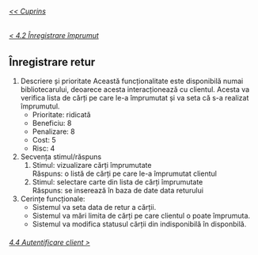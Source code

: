 ###### [<< Cuprins](/Documentație/Cuprins.md)
###### [< 4.2 Înregistrare împrumut](/Documentație/4%20Caracteristici%20ale%20sistemului/4.02%20Înregistrare%20împrumut.md)
## Înregistrare retur
1. Descriere și prioritate
	Această funcționalitate este disponibilă numai bibliotecarului, deoarece acesta interacționează cu clientul. Acesta va verifica lista de cărți pe care le-a împrumutat și va seta că s-a realizat împrumutul.
    - Prioritate: ridicată
    - Beneficiu: 8
    - Penalizare: 8
    - Cost: 5
    - Risc: 4
2. Secvența stimul/răspuns
    1.	Stimul: vizualizare cărți împrumutate  
    Răspuns: o listă de cărți pe care le-a împrumutat clientul
    2.	Stimul: selectare carte din lista de cărți împrumutate  
    Răspuns: se inserează în baza de date data returului
3. Cerințe funcționale:
    - Sistemul va seta data de retur a cărții.
    - Sistemul va mări limita de cărți pe care clientul o poate împrumuta.
    - Sistemul va modifica statusul cărții din indisponibilă în disponbilă.
###### [4.4 Autentificare client >](/Documentație/4%20Caracteristici%20ale%20sistemului/4.04%20Autentificare%20client.md)
